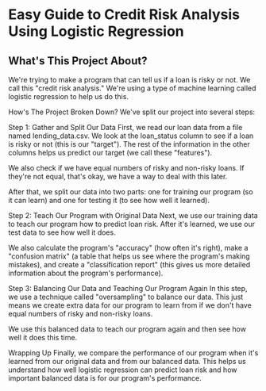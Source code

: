 # Easy Guide to Credit Risk Analysis Using Logistic Regression
## What's This Project About?
We're trying to make a program that can tell us if a loan is risky or not. We call this "credit risk analysis." We're using a type of machine learning called logistic regression to help us do this.

How's The Project Broken Down?
We've split our project into several steps:

Step 1: Gather and Split Our Data
First, we read our loan data from a file named lending_data.csv. We look at the loan_status column to see if a loan is risky or not (this is our "target"). The rest of the information in the other columns helps us predict our target (we call these "features").

We also check if we have equal numbers of risky and non-risky loans. If they're not equal, that's okay, we have a way to deal with this later.

After that, we split our data into two parts: one for training our program (so it can learn) and one for testing it (to see how well it learned).

Step 2: Teach Our Program with Original Data
Next, we use our training data to teach our program how to predict loan risk. After it's learned, we use our test data to see how well it does.

We also calculate the program's "accuracy" (how often it's right), make a "confusion matrix" (a table that helps us see where the program's making mistakes), and create a "classification report" (this gives us more detailed information about the program's performance).

Step 3: Balancing Our Data and Teaching Our Program Again
In this step, we use a technique called "oversampling" to balance our data. This just means we create extra data for our program to learn from if we don't have equal numbers of risky and non-risky loans.

We use this balanced data to teach our program again and then see how well it does this time.

Wrapping Up
Finally, we compare the performance of our program when it's learned from our original data and from our balanced data. This helps us understand how well logistic regression can predict loan risk and how important balanced data is for our program's performance.




